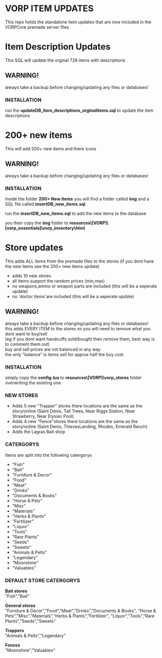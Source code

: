 # VORP ITEM UPDATES

This repo holds the standalone  item updates that are now included in the VORPCore premade server files

# Item Description Updates  
This SQL will update the orginal 728 items with descriptions

## **WARNING!**  
always take a backup before changing/updating any files or databases!

### **INSTALLATION**    
run the **updateDB_item_descriptions_orginalitems.sql** to update the item descriptions


# 200+ new items
This will add 200+ new items and there icons

## **WARNING!**  
always take a backup before changing/updating any files or databases!

### **INSTALLATION**  
inside the folder **200+ New items** you will find a folder called **img** and a SQL file called **insertDB_new_items.sql**

run the **insertDB_new_items.sql** to add the new items to the database

you then copy the **img** folder to **resources\\[VORP]\\[vorp_essentials]\vorp_inventory\html**


# Store updates
This adds ALL items from the premade files to the stores
(if you dont have the new items see the 200+ new items update)

- adds 10 new stores
- all items support the random prices (min,max)
- no weapons,ammo or weapon parts are included (this will be a seperate update)
- no 'doctor items'are included (this will be a seperate update)

## **WARNING!**  
always take a backup before changing/updating any files or databases!  
this adds EVERY ITEM to the stores so you will need to remove what you dont want to buy/sell  
(eg if you dont want handcuffs sold/bought then remove them, best way is to comment them out)  
buy and sell prices are not balanced in any way  
the only "balance" is items sell for approx half the buy cost  

### **INSTALLATION**  
simply copy the **config.lua** to **resources\\[VORP]\vorp_stores** folder overwriting the existing one

### **NEW STORES**  
- Adds 5 new "Trapper" stores there locations are the same as the story/online
(Saint Denis, Tall Trees, Near Riggs Station, Near Strawberry, Near Elysian Pool)
- Adds 4 new "Fence"stores there locations are the same as the story/online
(Saint Denis, ThievesLanding, Rhodes, Emerald Ranch)
- Adds the Lagras Bait shop

### **CATERGORYS**  
Items are split into the following catergorys
- "Fish"
- "Bait"
- "Furniture & Decor"
- "Food"
- "Meat"
- "Drinks"
- "Documents & Books"
- "Horse & Pets"
- "Misc"
- "Materials"
- "Herbs & Plants"
- "Fertilizer"
- "Liquor"
- "Tools"
- "Rare Plants"
- "Seeds"
- "Sweets"
- "Animals & Pelts"
- "Legendary"
- "Moonshine"
- "Valuables"

### **DEFAULT STORE CATERGORYS**  
**Bait stores**  
"Fish","Bait"

**General stores**  
"Furniture & Decor","Food","Meat","Drinks","Documents & Books",
"Horse & Pets","Misc","Materials","Herbs & Plants","Fertilizer",
"Liquor","Tools","Rare Plants","Seeds","Sweets"

**Trappers**  
"Animals & Pelts","Legendary"

**Fences**  
"Moonshine","Valuables"